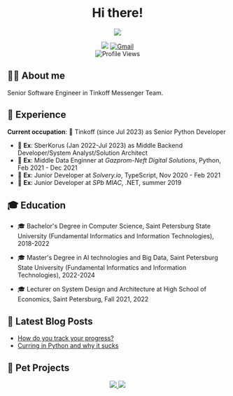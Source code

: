 <h1 align="center">Hi there!</h1>
<div align="center"> 
  <img src="https://media.giphy.com/media/1USKMDPjuH4ovL7J5h/giphy.gif"/>
  <div id="social-budges">
    <p>
      <a href="http://t.me/katunilya"><img src="https://img.shields.io/badge/-Telegram-blue?logo=Telegram&style=for-the-badge"/></a>
      <a href="mailto:katun.ilya@gmail.com"><img src="https://img.shields.io/badge/-Gmail-red?logo=Gmail&style=for-the-badge&logoColor=white" alt="Gmail"/></a></br>
      <img src="https://komarev.com/ghpvc/?username=katunilya&style=flat-square&color=blue" alt="Profile Views">
    <p>
  </div>  
</div>

## 🧑‍💻 About me

Senior Software Engineer in Tinkoff Messenger Team.

## 💼 Experience

**Current occupation**: 💼 Tinkoff (since Jul 2023) as Senior Python Developer

- 💼 **Ex**: SberKorus (Jan 2022-Jul 2023) as Middle Backend Developer/System Analyst/Solution Architect
- 💼 **Ex**: Middle Data Enginner at _Gazprom-Neft Digital Solutions_, Python, Feb 2021 - Dec 2021
- 💼 **Ex**: Junior Developer at _Solvery.io_, TypeScript, Nov 2020 - Feb 2021
- 💼 **Ex**: Junior Developer at _SPb MIAC_, .NET, summer 2019

## 🎓 Education

- 🎓 Bachelor's Degree in Computer Science, Saint Petersburg State University (Fundamental Informatics and Information Technologies), 2018-2022 
- 🎓 Master's Degree in AI technologies and Big Data, Saint Petersburg State University (Fundamental Informatics and Information Technologies), 2022-2024 

- 🎓 Lecturer on System Design and Architecture at High School of Economics, Saint Petersburg, Fall 2021, 2022

## 📩 Latest Blog Posts
<!-- BLOG-POST-LIST:START -->
- [How do you track your progress?](https://dev.to/katunilya/how-do-you-track-your-progress-1884)
- [Curring in Python and why it sucks](https://dev.to/katunilya/curring-in-python-an-why-it-sucks-1p80)
<!-- BLOG-POST-LIST:END -->

## 🐶 Pet Projects
<p align="center">
  <a href="https://github.com/katunilya/moona">
    <img src="https://github-readme-stats.vercel.app/api/pin/?username=katunilya&repo=moona&hide_border=true&theme=light"/>
  </a>
  <a href="https://github.com/katunilya/fundom">
    <img src="https://github-readme-stats.vercel.app/api/pin/?username=katunilya&repo=fundom&hide_border=true&theme=light"/>
  </a>
</p>
